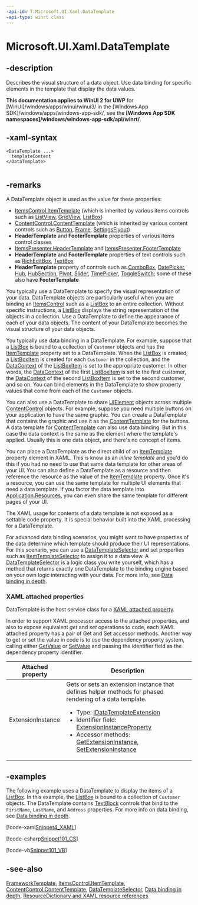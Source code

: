 ```yaml
---
-api-id: T:Microsoft.UI.Xaml.DataTemplate
-api-type: winrt class
---
```


<!-- Class syntax.
public class DataTemplate : Windows.UI.Xaml.FrameworkTemplate, Windows.UI.Xaml.IDataTemplate
-->

# Microsoft.UI.Xaml.DataTemplate

## -description
Describes the visual structure of a data object. Use data binding for specific elements in the template that display the data values.

**This documentation applies to WinUI 2 for UWP** for [WinUI]/windows/apps/winui/winui3/ in the [Windows App SDK]/windows/apps/windows-app-sdk/, see the **[Windows App SDK namespaces]/windows/windows-app-sdk/api/winrt/**.

## -xaml-syntax
```xaml
<DataTemplate ...>
  templateContent
</DataTemplate>
 

```


## -remarks
A DataTemplate object is used as the value for these properties:
+ [ItemsControl.ItemTemplate](../microsoft.ui.xaml.controls/itemscontrol_itemtemplate.md) (which is inherited by various items controls such as [ListView](../microsoft.ui.xaml.controls/listview.md), [GridView](../microsoft.ui.xaml.controls/gridview.md), [ListBox](../microsoft.ui.xaml.controls/listbox.md))
+ [ContentControl.ContentTemplate](../microsoft.ui.xaml.controls/contentcontrol_contenttemplate.md) (which is inherited by various content controls such as [Button](../microsoft.ui.xaml.controls/button.md), [Frame](../microsoft.ui.xaml.controls/frame.md), [SettingsFlyout](/uwp/api/windows.ui.xaml.controls.settingsflyout))
+ **HeaderTemplate** and **FooterTemplate** properties of various items control classes
+ [ItemsPresenter.HeaderTemplate](../microsoft.ui.xaml.controls/itemspresenter_headertemplate.md) and [ItemsPresenter.FooterTemplate](../microsoft.ui.xaml.controls/itemspresenter_footertemplate.md)
+ **HeaderTemplate** and **FooterTemplate** properties of text controls such as [RichEditBox](../microsoft.ui.xaml.controls/richeditbox.md), [TextBox](../microsoft.ui.xaml.controls/textbox.md)
+ **HeaderTemplate** property of controls such as [ComboBox](../microsoft.ui.xaml.controls/combobox.md), [DatePicker](../microsoft.ui.xaml.controls/datepicker.md), [Hub](../microsoft.ui.xaml.controls/hub.md), [HubSection](../microsoft.ui.xaml.controls/hubsection.md), [Pivot](../microsoft.ui.xaml.controls/pivot.md), [Slider](../microsoft.ui.xaml.controls/slider.md), [TimePicker](../microsoft.ui.xaml.controls/timepicker.md), [ToggleSwitch](../microsoft.ui.xaml.controls/toggleswitch.md); some of these also have **FooterTemplate**

You typically use a DataTemplate to specify the visual representation of your data. DataTemplate objects are particularly useful when you are binding an [ItemsControl](../microsoft.ui.xaml.controls/itemscontrol.md) such as a [ListBox](../microsoft.ui.xaml.controls/listbox.md) to an entire collection. Without specific instructions, a [ListBox](../microsoft.ui.xaml.controls/listbox.md) displays the string representation of the objects in a collection. Use a DataTemplate to define the appearance of each of your data objects. The content of your DataTemplate becomes the visual structure of your data objects.

You typically use data binding in a DataTemplate. For example, suppose that a [ListBox](../microsoft.ui.xaml.controls/listbox.md) is bound to a collection of `Customer` objects and has the [ItemTemplate](../microsoft.ui.xaml.controls/itemscontrol_itemtemplate.md) property set to a DataTemplate. When the [ListBox](../microsoft.ui.xaml.controls/listbox.md) is created, a [ListBoxItem](../microsoft.ui.xaml.controls/listboxitem.md) is created for each `Customer` in the collection, and the [DataContext](frameworkelement_datacontext.md) of the [ListBoxItem](../microsoft.ui.xaml.controls/listboxitem.md) is set to the appropriate customer. In other words, the [DataContext](frameworkelement_datacontext.md) of the first [ListBoxItem](../microsoft.ui.xaml.controls/listboxitem.md) is set to the first customer, the [DataContext](frameworkelement_datacontext.md) of the second [ListBoxItem](../microsoft.ui.xaml.controls/listboxitem.md) is set to the second customer, and so on. You can bind elements in the DataTemplate to show property values that come from each of the `Customer` objects.

You can also use a DataTemplate to share [UIElement](uielement.md) objects across multiple [ContentControl](../microsoft.ui.xaml.controls/contentcontrol.md) objects. For example, suppose you need multiple buttons on your application to have the same graphic. You can create a DataTemplate that contains the graphic and use it as the [ContentTemplate](../microsoft.ui.xaml.controls/contentcontrol_contenttemplate.md) for the buttons. A data template for [ContentTemplate](../microsoft.ui.xaml.controls/contentcontrol_contenttemplate.md) can also use data binding. But in this case the data context is the same as the element where the template's applied. Usually this is one data object, and there's no concept of items.

You can place a DataTemplate as the direct child of an [ItemTemplate](../microsoft.ui.xaml.controls/itemscontrol_itemtemplate.md) property element in XAML. This is know as an *inline template* and you'd do this if you had no need to use that same data template for other areas of your UI. You can also define a DataTemplate as a resource and then reference the resource as the value of the [ItemTemplate](../microsoft.ui.xaml.controls/itemscontrol_itemtemplate.md) property. Once it's a resource, you can use the same template for multiple UI elements that need a data template. If you factor the data template into [Application.Resources](application_resources.md), you can even share the same template for different pages of your UI.

The XAML usage for contents of a data template is not exposed as a settable code property. It is special behavior built into the XAML processing for a DataTemplate.

For advanced data binding scenarios, you might want to have properties of the data determine which template should produce their UI representations. For this scenario, you can use a [DataTemplateSelector](../microsoft.ui.xaml.controls/datatemplateselector.md) and set properties such as [ItemTemplateSelector](../microsoft.ui.xaml.controls/itemscontrol_itemtemplateselector.md) to assign it to a data view. A [DataTemplateSelector](../microsoft.ui.xaml.controls/datatemplateselector.md) is a logic class you write yourself, which has a method that returns exactly one DataTemplate to the binding engine based on your own logic interacting with your data. For more info, see [Data binding in depth](/windows/uwp/data-binding/data-binding-in-depth).

### XAML attached properties

DataTemplate is the host service class for a [XAML attached property](/windows/uwp/xaml-platform/attached-properties-overview).

In order to support XAML processor access to the attached properties, and also to expose equivalent _get_ and _set_ operations to code, each XAML attached property has a pair of Get and Set accessor methods. Another way to get or set the value in code is to use the dependency property system, calling either [GetValue](dependencyobject_getvalue_229640130.md) or [SetValue](dependencyobject_setvalue_1212521140.md) and passing the identifier field as the dependency property identifier.

| Attached property | Description |
| - | - |
| ExtensionInstance | Gets or sets an extension instance that defines helper methods for phased rendering of a data template.<ul><li>Type: <a href="/uwp/api/windows.ui.xaml.idatatemplateextension">IDataTemplateExtension</a></li><li>Identifier field: <a href="/uwp/api/windows.ui.xaml.datatemplate.extensioninstanceproperty">ExtensionInstanceProperty</a></li><li>Accessor methods: <a href="/uwp/api/windows.ui.xaml.datatemplate.getextensioninstance">GetExtensionInstance</a>, <a href="/uwp/api/windows.ui.xaml.datatemplate.setextensioninstance">SetExtensionInstance</a></li></ul> |

## -examples
The following example uses a DataTemplate to display the items of a [ListBox](../microsoft.ui.xaml.controls/listbox.md). In this example, the [ListBox](../microsoft.ui.xaml.controls/listbox.md) is bound to a collection of `Customer` objects. The DataTemplate contains [TextBlock](../microsoft.ui.xaml.controls/textblock.md) controls that bind to the `FirstName`, `LastName`, and `Address` properties. For more info on data binding, see [Data binding in depth](/windows/uwp/data-binding/data-binding-in-depth).




[!code-xaml[Snippet4_XAML](../microsoft.ui.xaml.data/code/System.Windows.Controls.ListBoxEx/csharp/Page.xaml#Snippet4_XAML)]




[!code-csharp[Snippet101_CS](../microsoft.ui.xaml.data/code/System.Windows.Controls.ListBoxEx/csharp/Page.xaml.cs#Snippet101_CS)]


[!code-vb[Snippet101_VB](../microsoft.ui.xaml.data/code/System.Windows.Controls.ListBoxEx/vbnet/Page.xaml.vb#Snippet101_VB)]

## -see-also
[FrameworkTemplate](frameworktemplate.md), [ItemsControl.ItemTemplate](../microsoft.ui.xaml.controls/itemscontrol_itemtemplate.md), [ContentControl.ContentTemplate](../microsoft.ui.xaml.controls/contentcontrol_contenttemplate.md), [DataTemplateSelector](../microsoft.ui.xaml.controls/datatemplateselector.md), [Data binding in depth](/windows/uwp/data-binding/data-binding-in-depth), [ResourceDictionary and XAML resource references](/windows/uwp/controls-and-patterns/resourcedictionary-and-xaml-resource-references)
